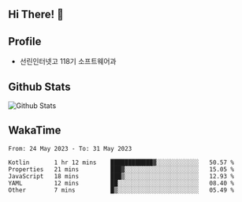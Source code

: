 ## Hi There! 👋

## Profile

-   선린인터넷고 118기 소프트웨어과

## Github Stats

![Github Stats](https://github-readme-stats.vercel.app/api/top-langs/?username=NY0510&theme=tokyonight&hide_border=true&layout=compact)

## WakaTime

<!--START_SECTION:waka-->

```text
From: 24 May 2023 - To: 31 May 2023

Kotlin       1 hr 12 mins    ████████████▓░░░░░░░░░░░░   50.57 %
Properties   21 mins         ███▓░░░░░░░░░░░░░░░░░░░░░   15.05 %
JavaScript   18 mins         ███▒░░░░░░░░░░░░░░░░░░░░░   12.93 %
YAML         12 mins         ██░░░░░░░░░░░░░░░░░░░░░░░   08.40 %
Other        7 mins          █▒░░░░░░░░░░░░░░░░░░░░░░░   05.49 %
```

<!--END_SECTION:waka-->
